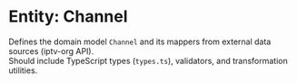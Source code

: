 # Entity: Channel

Defines the domain model `Channel` and its mappers from external data sources (iptv-org API).  
Should include TypeScript types (`types.ts`), validators, and transformation utilities.
